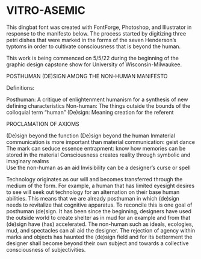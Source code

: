 # VITRO-ASEMIC
This dingbat font was created with FontForge, Photoshop, and Illustrator in response to the manifesto below. The process started by digitizing three petri dishes that were marked in the forms of the seven Henderson’s typtoms in order to cultivate consciousness that is beyond the human.

This work is being commenced on 5/5/22 during the beginning of the graphic design capstone show for University of Wisconsin-Milwaukee. 

POSTHUMAN (DE)SIGN AMONG THE NON-HUMAN MANIFESTO

Definitions:

Posthuman: A critique of enlightenment humanism for a synthesis of new defining characteristics
Non-human: The things outside the bounds of the colloquial term “human”
(De)sign: Meaning creation for the referent

PROCLAMATION OF AXIOMS

(De)sign beyond the function
(De)sign beyond the human
Inmaterial communication is more important than material communication: geist dance
The mark can seduce essence entrapment: know how memories can be stored in the material
Consciousness creates reality through symbolic and imaginary realms  
Use the non-human as an aid
Invisibility can be a designer’s curse or spell

Technology originates as our will and becomes transferred through the medium of the form. For example, a human that has limited eyesight desires to see will seek out technology for an alternation on their base human abilities. This means that we are already posthuman in which (de)sign needs to revitalize that cognitive apparatus. To reconcile this is one goal of posthuman (de)sign. It has been since the beginning, designers have used the outside world to create shelter as in mud for an example and from that (de)sign have (has) accelerated. The non-human such as ideals, ecologies, mud, and spectacles can all aid the designer. The rejection of agency within marks and objects has haunted the (de)sign field and for its betterment the designer shall become beyond their own subject and towards a collective consciousness of subjectivities.
